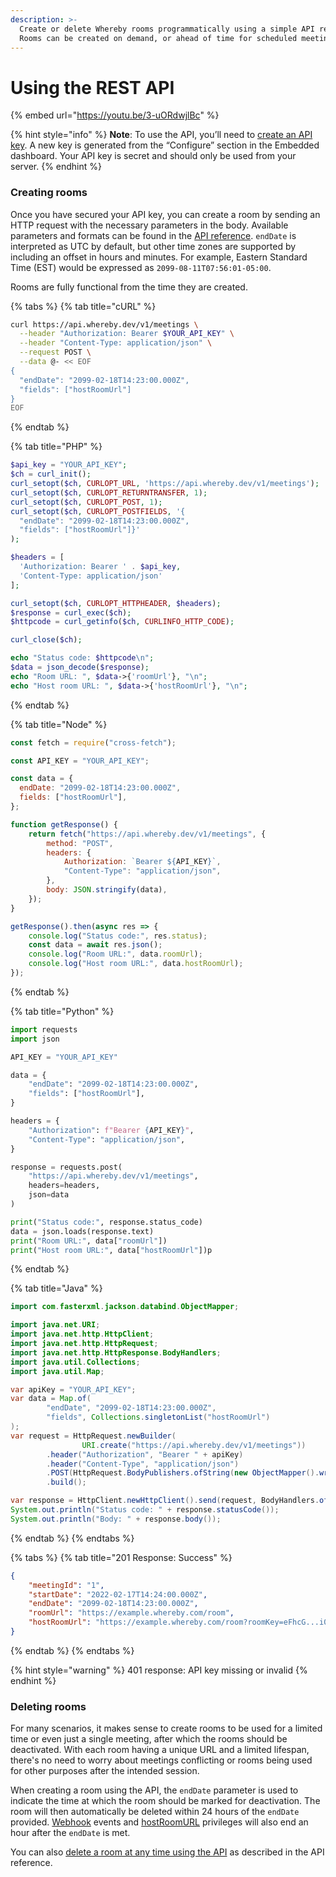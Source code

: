 ```yaml
---
description: >-
  Create or delete Whereby rooms programmatically using a simple API request.
  Rooms can be created on demand, or ahead of time for scheduled meetings.
---
```


# Using the REST API

{% embed url="https://youtu.be/3-uORdwjlBc" %}

{% hint style="info" %}
**Note**: To use the API, you’ll need to [create an API key](creating-an-api-key.md). A new key is generated from the “Configure” section in the Embedded dashboard. Your API key is secret and should only be used from your server.
{% endhint %}

### Creating rooms

Once you have secured your API key, you can create a room by sending an HTTP request with the necessary parameters in the body. Available parameters and formats can be found in the [API reference](https://whereby.dev/http-api/). `endDate` is interpreted as UTC by default, but other time zones are supported by including an offset in hours and minutes. For example, Eastern Standard Time (EST) would be expressed as `2099-08-11T07:56:01-05:00`.

Rooms are fully functional from the time they are created.

{% tabs %}
{% tab title="cURL" %}
```bash
curl https://api.whereby.dev/v1/meetings \
  --header "Authorization: Bearer $YOUR_API_KEY" \
  --header "Content-Type: application/json" \
  --request POST \
  --data @- << EOF
{
  "endDate": "2099-02-18T14:23:00.000Z",
  "fields": ["hostRoomUrl"]
}
EOF
```
{% endtab %}

{% tab title="PHP" %}
```php
$api_key = "YOUR_API_KEY";
$ch = curl_init();
curl_setopt($ch, CURLOPT_URL, 'https://api.whereby.dev/v1/meetings');
curl_setopt($ch, CURLOPT_RETURNTRANSFER, 1);
curl_setopt($ch, CURLOPT_POST, 1);
curl_setopt($ch, CURLOPT_POSTFIELDS, '{
  "endDate": "2099-02-18T14:23:00.000Z",
  "fields": ["hostRoomUrl"]}'
);

$headers = [
  'Authorization: Bearer ' . $api_key,
  'Content-Type: application/json'
];

curl_setopt($ch, CURLOPT_HTTPHEADER, $headers);
$response = curl_exec($ch);
$httpcode = curl_getinfo($ch, CURLINFO_HTTP_CODE);

curl_close($ch);

echo "Status code: $httpcode\n";
$data = json_decode($response);
echo "Room URL: ", $data->{'roomUrl'}, "\n";
echo "Host room URL: ", $data->{'hostRoomUrl'}, "\n";
```
{% endtab %}

{% tab title="Node" %}
```javascript
const fetch = require("cross-fetch");

const API_KEY = "YOUR_API_KEY";

const data = {
  endDate: "2099-02-18T14:23:00.000Z",
  fields: ["hostRoomUrl"],
};

function getResponse() {
    return fetch("https://api.whereby.dev/v1/meetings", {
        method: "POST",
        headers: {
            Authorization: `Bearer ${API_KEY}`,
            "Content-Type": "application/json",
        },
        body: JSON.stringify(data),
    });
}

getResponse().then(async res => {
    console.log("Status code:", res.status);
    const data = await res.json();
    console.log("Room URL:", data.roomUrl);
    console.log("Host room URL:", data.hostRoomUrl);
});

```
{% endtab %}

{% tab title="Python" %}
```python
import requests
import json

API_KEY = "YOUR_API_KEY"

data = {
    "endDate": "2099-02-18T14:23:00.000Z",
    "fields": ["hostRoomUrl"],
}

headers = {
    "Authorization": f"Bearer {API_KEY}",
    "Content-Type": "application/json",
}

response = requests.post(
    "https://api.whereby.dev/v1/meetings",
    headers=headers,
    json=data
)

print("Status code:", response.status_code)
data = json.loads(response.text)
print("Room URL:", data["roomUrl"])
print("Host room URL:", data["hostRoomUrl"])p
```
{% endtab %}

{% tab title="Java" %}
```java
import com.fasterxml.jackson.databind.ObjectMapper;

import java.net.URI;
import java.net.http.HttpClient;
import java.net.http.HttpRequest;
import java.net.http.HttpResponse.BodyHandlers;
import java.util.Collections;
import java.util.Map;

var apiKey = "YOUR_API_KEY";
var data = Map.of(
        "endDate", "2099-02-18T14:23:00.000Z",
        "fields", Collections.singletonList("hostRoomUrl")
);
var request = HttpRequest.newBuilder(
                URI.create("https://api.whereby.dev/v1/meetings"))
        .header("Authorization", "Bearer " + apiKey)
        .header("Content-Type", "application/json")
        .POST(HttpRequest.BodyPublishers.ofString(new ObjectMapper().writeValueAsString(data)))
        .build();

var response = HttpClient.newHttpClient().send(request, BodyHandlers.ofString());
System.out.println("Status code: " + response.statusCode());
System.out.println("Body: " + response.body());

```
{% endtab %}
{% endtabs %}

{% tabs %}
{% tab title="201 Response: Success" %}
```json
{
    "meetingId": "1",
    "startDate": "2022-02-17T14:24:00.000Z",
    "endDate": "2099-02-18T14:23:00.000Z",
    "roomUrl": "https://example.whereby.com/room",
    "hostRoomUrl": "https://example.whereby.com/room?roomKey=eFhcG...i00ZG"
} 
```
{% endtab %}
{% endtabs %}

{% hint style="warning" %}
401 response: API key missing or invalid
{% endhint %}

### Deleting rooms

For many scenarios, it makes sense to create rooms to be used for a limited time or even just a single meeting, after which the rooms should be deactivated. With each room having a unique URL and a limited lifespan, there's no need to worry about meetings conflicting or rooms being used for other purposes after the intended session.&#x20;

When creating a room using the API, the `endDate` parameter is used to indicate the time at which the room should be marked for deactivation. The room will then automatically be deleted within 24 hours of the `endDate` provided. [Webhook](../monitoring-usage/webhooks.md) events and [hostRoomURL](../user-roles-and-privileges.md) privileges will also end an hour after the `endDate` is met.

You can also [delete a room at any time using the API](https://whereby.dev/http-api/#/paths/\~1meetings\~1{meetingId}/delete) as described in the API reference.

